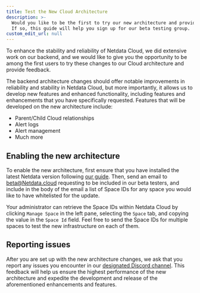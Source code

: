 ```yaml
---
title: Test the New Cloud Architecture
description: >-
  Would you like to be the first to try our new architecture and provide feedback? 
  If so, this guide will help you sign up for our beta testing group.
custom_edit_url: null
---
```


To enhance the stability and reliability of Netdata Cloud, we did extensive work on our backend, and we would like to give you the opportunity 
to be among the first users to try these changes to our Cloud architecture and provide feedback. 

The backend architecture changes should offer notable improvements in reliability and stability in Netdata Cloud, 
but more importantly, it allows us to develop new features and enhanced functionality, including features and enhancements
that you have specifically requested. Features that will be developed on the new architecture include:

- Parent/Child Cloud relationships
- Alert logs
- Alert management
- Much more

## Enabling the new architecture

To enable the new architecture, first ensure that you have installed the latest Netdata version following 
[our guide](https://learn.netdata.cloud/docs/get-started/). Then, send an email to [beta@Netdata.cloud](mailto:beta@netdata.cloud)
requesting to be included in our beta testers, and include in the body of the email a list of Space IDs for any space you would like to have
whitelisted for the update.

Your administrator can retrieve the Space IDs within Netdata Cloud by clicking `Manage Space` in the left pane, selecting the
`Space` tab, and copying the value in the `Space Id` field. Feel free to send the Space IDs for multiple spaces to test 
the new infrastructure on each of them.

## Reporting issues

After you are set up with the new architecture changes, we ask that you report any issues you encounter in our 
[designated Discord channel](https://discord.com/channels/847502280503590932/910627992567443516). This feedback
will help us ensure the highest performance of the new architecture and expedite the development and release
of the aforementioned enhancements and features.

